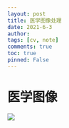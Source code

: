 ```yaml
---
layout: post
title: 医学图像处理
date: 2021-6-3
author: 
tags: [cv, note]
comments: true
toc: true
pinned: False
---
```


<!-- more -->

# 医学图像    

![](https://images.weserv.nl/?url=https://i0.hdslb.com/bfs/article/76bb6faf832f40187e94a20452cb2edf472f987e.png)



